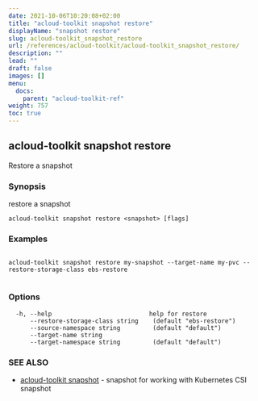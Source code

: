 ```yaml
---
date: 2021-10-06T10:20:08+02:00
title: "acloud-toolkit snapshot restore"
displayName: "snapshot restore"
slug: acloud-toolkit_snapshot_restore
url: /references/acloud-toolkit/acloud-toolkit_snapshot_restore/
description: ""
lead: ""
draft: false
images: []
menu:
  docs:
    parent: "acloud-toolkit-ref"
weight: 757
toc: true
---
```

## acloud-toolkit snapshot restore

Restore a snapshot

### Synopsis

restore a snapshot

```
acloud-toolkit snapshot restore <snapshot> [flags]
```

### Examples

```

acloud-toolkit snapshot restore my-snapshot --target-name my-pvc --restore-storage-class ebs-restore
		
```

### Options

```
  -h, --help                           help for restore
      --restore-storage-class string    (default "ebs-restore")
      --source-namespace string         (default "default")
      --target-name string             
      --target-namespace string         (default "default")
```

### SEE ALSO

* [acloud-toolkit snapshot](/references/acloud-toolkit/acloud-toolkit_snapshot/)	 - snapshot for working with Kubernetes CSI snapshot

